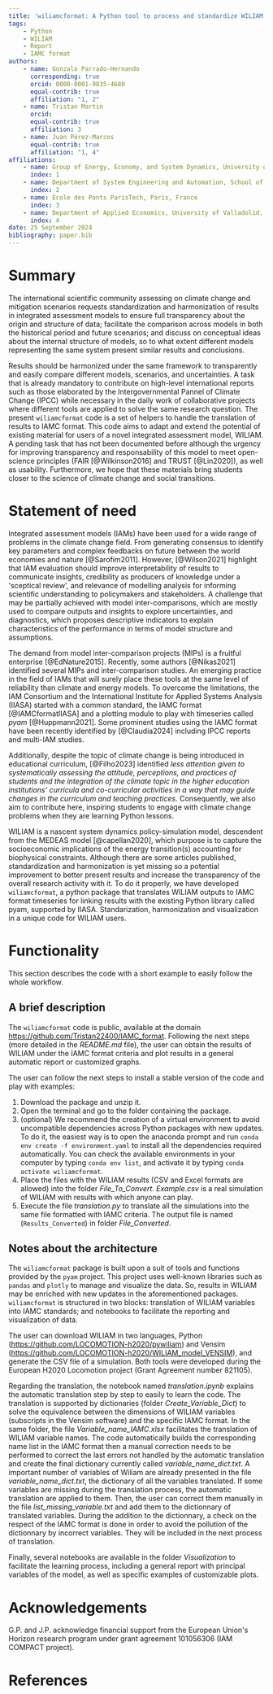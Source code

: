 ```yaml
---
title: 'wiliamcformat: A Python tool to process and standardize WILIAM outputs'
tags:
    - Python
	- WILIAM
	- Report
	- IAMC format
authors:
    - name: Gonzalo Parrado-Hernando
	  corresponding: true
	  orcid: 0000-0001-9835-4680
	  equal-contrib: true
	  affiliation: "1, 2" 
	- name: Tristan Martin
	  orcid:
	  equal-contrib: true
	  affiliation: 3
	- name: Juan Pérez-Marcos
	  equal-contrib: true
	  affiliation: "1, 4"
affiliations:
    - name: Group of Energy, Economy, and System Dynamics, University of Valladolid, Spain
	  index: 1
	- name: Department of System Engineering and Automation, School of Industrial Engineering, University of Valladolid, Spain
	  index: 2
	- name: Ecole des Ponts ParisTech, Paris, France
	  index: 3
	- name: Department of Applied Economics, University of Valladolid, Spain
	  index: 4
date: 25 September 2024
bibliography: paper.bib
---
```


# Summary
The international scientific community assessing on climate change and mitigation scenarios requests standardization and harmonization of results in integrated assessment models to ensure full transparency about the origin and structure of data; facilitate the comparison across models in both the historical period and future scenarios; and discuss on conceptual ideas about the internal structure of models, so to what extent different models representing the same system present similar results and conclusions.

Results should be harmonized under the same framework to transparently and easily compare different models, scenarios, and uncertainties. A task that is already mandatory to contribute on high-level international reports such as those elaborated by the Intergovernmental Pannel of Climate Change (IPCC) while necessary in the daily work of collaborative projects where different tools are applied to solve the same research question. The present `wiliamcformat` code is a set of helpers to handle the translation of results to IAMC format. This code aims to adapt and extend the potential of existing material for users of a novel integrated assessment model, WILIAM. A pending task that has not been documented before although the urgency for improving transparency and responsability of this model to meet open-science principles (FAIR [@Wilkinson2016] and TRUST [@Lin2020]), as well as usability. Furthermore, we hope that these materials bring students closer to the science of climate change and social transitions. 


# Statement of need
Integrated assessment models (IAMs) have been used for a wide range of problems in the climate change field. From generating consensus to identify key parameters and complex feedbacks on future between the world economies and nature [@Sarofim2011]. However, [@Wilson2021] highlight that IAM evaluation should improve interpretability of results to communicate insights, credibility as producers of knowledge under a 'sceptical review', and relevance of modelling analysis for informing scientific understanding to policymakers and stakeholders. A challenge that may be partially achieved with model inter-comparisons, which are mostly used to compare outputs and insights to explore uncertainties, and diagnostics, which proposes descriptive indicators to explain characteristics of the performance in terms of model structure and assumptions.

The demand from model inter-comparison projects (MIPs) is a fruitful enterprise [@EdNature2015]. Recently, some authors [@Nikas2021] identified several MIPs and inter-comparison studies. An emerging practice in the field of IAMs that will surely place these tools at the same level of reliability than climate and energy models. To overcome the limitations, the IAM Consortium and the International Institute for Applied Systems Analysis (IIASA) started with a common standard, the IAMC format [@IAMCformatIIASA] and a plotting module to play with timeseries called *pyam* [@Huppmann2021]. Some prominent studies using the IAMC format have been recently identified by [@Claudia2024] including IPCC reports and multi-IAM studies.

Additionally, despite the topic of climate change is being introduced in educational curriculum, [@Filho2023] identified *less attention given to systematically assessing the attitude, perceptions, and practices of students and the integration of the climate topic in the higher education institutions’ curricula and co-curricular activities in a way that may guide changes in the curriculum and teaching practices*. Consequently, we also aim to contribute here, inspiring students to engage with climate change problems when they are learning Python lessons. 

WILIAM is a nascent system dynamics policy-simulation model, descendent from the MEDEAS model [@capellan2020], which purpose is to capture the socioeconomic implications of the energy transition(s) accounting for biophysical constraints. Although there are some articles published, standardization and harmonization is yet missing so a potential improvement to better present results and increase the transparency of the overall research activity with it. To do it properly, we have developed `wiliamcformat`, a python package that translates WILIAM outputs to IAMC format timeseries for linking results with the existing Python library called pyam, supported by IIASA. Standarization, harmonization and visualization in a unique code for WILIAM users.

# Functionality
This section describes the code with a short example to easily follow the whole workflow.

## A brief description

The `wiliamcformat` code is public, available at the domain https://github.com/Tristan22400/IAMC_format. Following the next steps (more detailed in the *README.md* file), the user can obtain the results of WILIAM under the IAMC format criteria and plot results in a general automatic report or customized graphs.

The user can follow the next steps to install a stable version of the code and play with examples:

1. Download the package and unzip it.
2. Open the terminal and go to the folder containing the package.
3. (optional) We recommend the creation of a virtual environment to avoid uncompatible dependencies across Python packages with new updates. To do it, the easiest way is to open the anaconda prompt and run `conda env create -f environment.yaml` to install all the dependencies required automatically. You can check the available environments in your computer by typing `conda env list`, and activate it by typing `conda activate wiliamcformat`.
3. Place the files with the WILIAM results (CSV and Excel formats are allowed) into the folder *File_To_Convert*. *Example.csv* is a real simulation of WILIAM with results with which anyone can play. 
3. Execute the file *translation.py* to translate all the simulations into the same file formatted with IAMC criteria. The output file is named (`Results_Converted`) in folder *File_Converted*.

## Notes about the architecture

The `wiliamcformat` package is built upon a suit of tools and functions provided by the `pyam` project. This project uses well-known libraries such as `pandas` and `plotly` to manage and visualize the data. So, results in WILIAM may be enriched with new updates in the aforementioned packages. `wiliamcformat` is structured in two blocks: translation of WILIAM variables into IAMC standards; and notebooks to facilitate the reporting and visualization of data.

The user can download WILIAM in two languages, Python (https://github.com/LOCOMOTION-h2020/pywiliam) and Vensim (https://github.com/LOCOMOTION-h2020/WILIAM_model_VENSIM), and generate the CSV file of a simulation. Both tools were developed during the European H2020 Locomotion project (Grant Agreement number 821105). 

Regarding the translation, the notebook named *translation.ipynb* explains the automatic translation step by step to easily to learn the code. The translation is supported by dictionaries (folder *Create_Variable_Dict*) to solve the equivalence between the dimensions of WILIAM variables (subscripts in the Vensim software) and the specific IAMC format. In the same folder, the file *Variable_name_IAMC.xlsx* facilitates the translation of WILIAM variable names. The code automatically builds the corresponding name list in the IAMC format then a manual correction needs to be performed to correct the last errors not handled by the automatic translation and create the final dictionary currently called *variable_name_dict.txt*. A important number of variables of Wiliam are already presented in the file *variable_name_dict.txt*, the dictionary of all the variables translated. If some variables are missing during the translation process, the automatic translation are applied to them. Then, the user can correct them manually in the file *list_missing_variable.txt* and add them to the dictionnary of translated variables. During the addition to the dictionnary, a check on the respect of the IAMC format is done in order to avoid the pollution of the dictionnary by incorrect variables. They will be included in the next process of translation. 

Finally, several notebooks are available in the folder *Visualization* to facilitate the learning process, including a general report with principal variables of the model, as well as specific examples of customizable plots.

# Acknowledgements

G.P. and J.P. acknowledge financial support from the European Union's Horizon research program under grant agreement 101056306 (IAM COMPACT project).

# References
